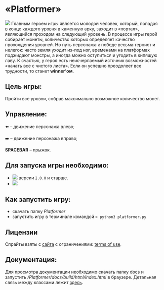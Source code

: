 # «Platformer»

![](https://media.giphy.com/media/DNeJAcrpjpNilPzfjp/giphy.gif)
Главным героем игры является молодой человек, который, попадая в конце каждого уровня в каменную арку, заходит в «портал», являющийся проходом на следующий уровень. В процессе игры герой собирает монеты, количество которых определяет качество прохождения уровней. Но путь персонажа к победе весьма тернист и нелегок: часто земля уходит из-под ног, временами на платформах поджидают монстры, а иногда можно оступиться и угодить в кипящую лаву. К счастью, у героя есть неисчерпаемый источник возможностей «начать все с чистого листа». Если он успешно преодолеет все трудности, то станет __winner’ом__.


## Цель игры:

Пройти все уровни, собрав максимально возможное количество монет. 

## Управление:

:arrow_left: – движение персонажа влево;

:arrow_right: – движение персонажа вправо;

__SPACEBAR__ – прыжок.

## Для запуска игры необходимо:

- [![]( https://files.realpython.com/media/pygame-logo.e78e57db3000.png)](https://pypi.org/project/pygame/)  версии ```2.0.0``` и старше.
- [![]( https://img.shields.io/badge/python-3-blue.svg?v=1)](https://www.python.org/downloads/)

## Как запустить игру:
- скачать папку *Platformer*
- запустить игру в терминале   командой  ``` > python3 platformer.py ```

## Лицензии

Спрайты взяты с [сайта](https://craftpix.net/) с ограничениями: [terms of use](https://craftpix.net/file-licenses/).

## Документация:

Для просмотра документации необходимо скачать папку docs и запустить
*/Platformer/docs/build/html/index.html* в браузере.
Детальная связь между классами лежит [здесь](Platformer/docs/ClassDiagram.png).
